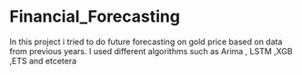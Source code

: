 # Financial_Forecasting
 In this project i tried to do future forecasting on gold price based on data from previous years. I used different  algorithms such as Arima , LSTM ,XGB ,ETS and etcetera

